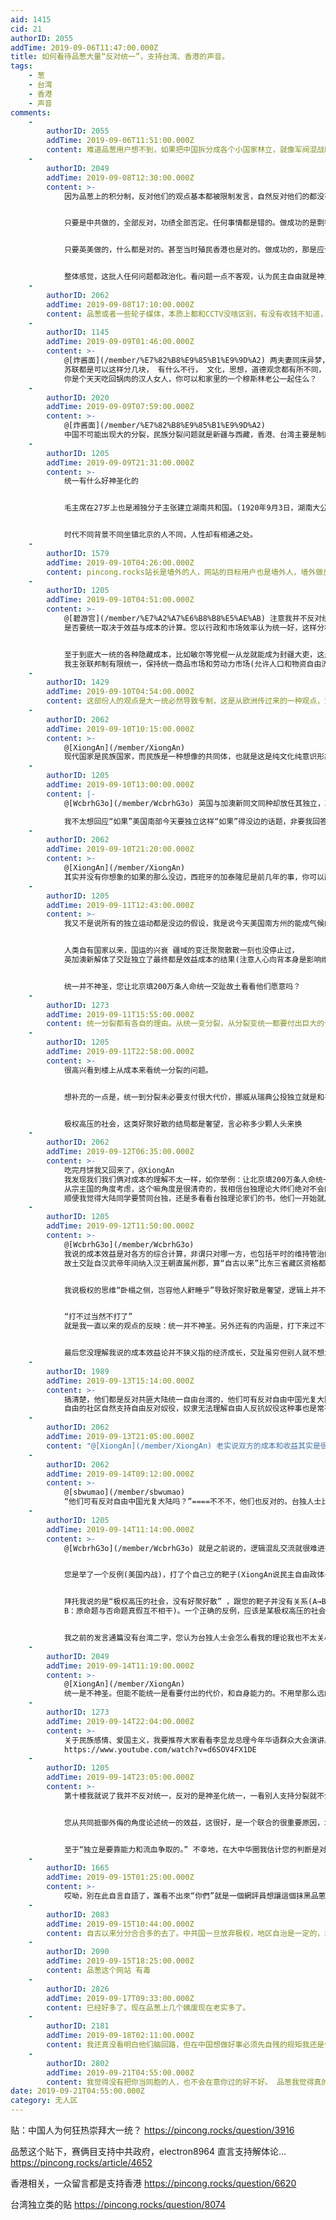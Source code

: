 ```yaml
---
aid: 1415
cid: 21
authorID: 2055
addTime: 2019-09-06T11:47:00.000Z
title: 如何看待品葱大量“反对统一”，支持台湾、香港的声音。
tags:
    - 葱
    - 台湾
    - 香港
    - 声音
comments:
    -
        authorID: 2055
        addTime: 2019-09-06T11:51:00.000Z
        content: 难道品葱用户想不到，如果把中国拆分成各个小国家林立，就像军阀混战时期一样，且不说发展，和平都难保证。
    -
        authorID: 2049
        addTime: 2019-09-08T12:30:00.000Z
        content: >-
            因为品葱上的积分制，反对他们的观点基本都被限制发言，自然反对他们的都没有了声音。西方新闻媒体也是在控制反对他们的言论，比如facebook和youtube封号。感觉这些被西方自由民主洗脑的狂热分子，真是失去独立思考的能力。


            只要是中共做的，全部反对，功绩全部否定。任何事情都是错的。做成功的是剽窃，没做好的是应该的。


            只要英美做的，什么都是对的。甚至当时殖民香港也是对的。做成功的，那是应该的。做不好的，那是被污蔑的。


            整体感觉，这批人任何问题都政治化。看问题一点不客观，认为民主自由就是神主牌，有了民主自由就有了一切。基本无法沟通，让他们活在自己的世界得瑟吧。完全可以忽略他们，将来用事实打脸。
    -
        authorID: 2062
        addTime: 2019-09-08T17:10:00.000Z
        content: 品葱或者一些轮子媒体，本质上都和CCTV没啥区别，有没有收钱不知道，但立场先行，证据然后再捏造的没什么价值。
    -
        authorID: 1145
        addTime: 2019-09-09T01:46:00.000Z
        content: >-
            @[炸酱面](/member/%E7%82%B8%E9%85%B1%E9%9D%A2) 两夫妻同床异梦， 离婚也很正常～～
            苏联都是可以这样分几块， 有什么不行， 文化，思想，道德观念都有所不同，分开正常不过了，
            你是个天天吃回锅肉的汉人女人，你可以和家里的一个穆斯林老公一起住么？
    -
        authorID: 2020
        addTime: 2019-09-09T07:59:00.000Z
        content: >-
            @[炸酱面](/member/%E7%82%B8%E9%85%B1%E9%9D%A2)
            中国不可能出现大的分裂，民族分裂问题就是新疆与西藏，香港、台湾主要是制度问题。如果那一天美国进入独裁极权体制，美国分裂的可能性倒更大。
    -
        authorID: 1205
        addTime: 2019-09-09T21:31:00.000Z
        content: >-
            统一有什么好神圣化的


            毛主席在27岁上也是湘独分子主张建立湖南共和国。(1920年9月3日，湖南大公报文章《湖南建设问题的根本问题》，出处《毛泽东早期文稿1912.6～1920.11》)


            时代不同背景不同坐镇北京的人不同，人性却有相通之处。
    -
        authorID: 1579
        addTime: 2019-09-10T04:26:00.000Z
        content: pincong.rocks站长是墙外的人，网站的目标用户也是墙外人，墙外做反共媒体是一门生意。墙内人在那最明显感受到的就是满屏的支那
    -
        authorID: 1205
        addTime: 2019-09-10T04:51:00.000Z
        content: >-
            @[碧游宫](/member/%E7%A2%A7%E6%B8%B8%E5%AE%AB) 注意我并不反对统一，我反对神圣化统一。
            是否要统一取决于效益与成本的计算。您以行政和市场效率认为统一好，这样分析很好，就是我所主张的去神圣化。


            至于到底大一统的各种隐藏成本，比如敏尔等党棍一从龙就能成为封疆大吏，这是不是大一统的成本？几个人决策要搞大跃进全国范围糟殃，是不是成本？
            我主张联邦制有限统一，保持统一商品市场和劳动力市场(允许人口和物资自由流动)，各省行政自治。
    -
        authorID: 1429
        addTime: 2019-09-10T04:54:00.000Z
        content: 这部份人的观点是大一统必然导致专制，这是从欧洲传过来的一种观点，没什么好争的，人类社会的发展的趋势是国家的消亡，无所谓大一统
    -
        authorID: 2062
        addTime: 2019-09-10T10:15:00.000Z
        content: >-
            @[XiongAn](/member/XiongAn)
            现代国家是民族国家，而民族是一种想像的共同体，也就是这是纯文化纯意识形态，并不是基于成本的考虑。假设哈，现在美国南方开始集体右转，认为独立效益更高，美国能顺理成章的分成两个么？相同道理的还有，英国的北爱，西班牙的加泰隆尼，加拿大的魁北克。至于邦联或者地方权利的多少，其实是一个政制问题。
    -
        authorID: 1205
        addTime: 2019-09-10T13:00:00.000Z
        content: |-
            @[WcbrhG3o](/member/WcbrhG3o) 英国与加澳新同文同种却放任其独立，就是成本的考虑

            我不太想回应“如果”美国南部今天要独立这样“如果”得没边的话题，非要我回答，我会说那么视乎统派愿意付出什么代价。说到底是成本收益计算
    -
        authorID: 2062
        addTime: 2019-09-10T21:20:00.000Z
        content: >-
            @[XiongAn](/member/XiongAn)
            其实并没有你想象的如果的那么没边，西班牙的加泰隆尼是前几年的事，你可以翻翻报纸。英国脱欧也是事在必行，北爱到时就成了一个大问题，我们等等看英国政府会不会按成本来计算就好了。
    -
        authorID: 1205
        addTime: 2019-09-11T12:43:00.000Z
        content: >-
            我又不是说所有的独立运动都是没边的假设，我是说今天美国南方州的能成气候的独立运动是个没边的假设。您拿加泰罗尼亚举例是要说明啥？


            人类自有国家以来，国运的兴衰 疆域的变迁聚聚散散一刻也没停止过，
            英加澳新解体了交趾独立了最终都是效益成本的结果(注意人心向背本身是影响维持统一成本的一个巨大的因素)


            统一并不神圣，您让北京填200万条人命统一交趾故土看看他们愿意吗？
    -
        authorID: 1273
        addTime: 2019-09-11T15:55:00.000Z
        content: 统一分裂都有各自的理由。从统一变分裂，从分裂变统一都要付出巨大的代价。现在是统一的，没理由再去分裂。现在是分裂的，不容易统一，比如台湾。
    -
        authorID: 1205
        addTime: 2019-09-11T22:58:00.000Z
        content: >-
            很高兴看到楼上从成本来看统一分裂的问题。


            想补充的一点是，统一到分裂未必要支付很大代价，挪威从瑞典公投独立就是和平分裂，之后两国长期保持良好的兄弟之邦的关系。然后分裂到统一也未必都是成本高昂的军事征服，政制理念相近的部分自愿组成联邦也不鲜见。


            极权高压的社会，这类好聚好散的结局都是奢望，言必称多少颗人头来换
    -
        authorID: 2062
        addTime: 2019-09-12T06:35:00.000Z
        content: >-
            吃完月饼我又回来了，@XiongAn
            我发现我们我们俩对成本的理解不太一样，如你举例：让北京填200万条人命统一交趾故土，这是从宗主国出发的考虑的成本，而我原先以为你说的是从地方角度考虑的成本与收益，所以以爱尔兰为例，英国脱欧后，从爱尔兰角度看统一吃亏独立是福，加泰罗尼亚同理。
            从宗主国的角度考虑，这个嘛角度是很清奇的，我相信台独理论大师们绝对不会同意你的理论：1、宗主国战争前考虑他的成本，这近乎毫无意义的废话，打不过当然不打了。2、这将独立的合法性送于宗主国，北京完全可以说和当年美国南北大战一样（这里吐槽下民主下说好的好聚好散呢，为啥还是人头滚滚呢），毫无疑问以现在两岸悬殊军力，统一成本就是比南北战争还要低很多，到时台独以何自处呢？
            顺便我觉得大陆同学要赞同台独，还是多看看台独理论家们的书，他们一开始就从人权讲起，同时破坏文化认同和民族认同，如果讲经济对他们来讲是非常危险的，从经济角度来看统一的收益远大于分裂的成本，就是从经济面从现实面，他们也知道台独不可行。能讲的就是人权就是民族认同。
    -
        authorID: 1205
        addTime: 2019-09-12T11:50:00.000Z
        content: >-
            @[WcbrhG3o](/member/WcbrhG3o)
            我说的成本效益是对各方的综合计算，非谓只对哪一方，也包括平时的维持管治的成本。
            故土交趾自汉武帝年间纳入汉王朝直属州郡，算“自古以来”比东三省藏区资格都老，永乐大帝恢复直接管治，连年用兵维持，坚持了二十多年不得不放手。


            我说极权的思维“卧榻之侧，岂容他人鼾睡乎”导致好聚好散是奢望，逻辑上并不推出自由宪政做得好的地方就一定就是好聚好散的。您逻辑上的不讲究让交流的对方很难受，不回应不是一回应就扯远了。何况就南北战争的例子，先开第一枪的南方还大规模畜奴也谈不上多自由尊重人权不是。


            “打不过当然不打了”
            就是我一直以来的观点的反映：统一并不神圣。另外还有的内涵是，打下来过不下去就不过了(大明放弃交趾)；不想过就分了(挪威对瑞典)


            最后您没理解我说的成本效益论并不狭义指的经济成长，交趾虽穷但别人就不想为了经济增长和中国统一，“千金难买我乐意”；人不愿意你来强行统一管治成本难免高昂，这些内容统统都是我所说的成本效益的组成部分。
    -
        authorID: 1989
        addTime: 2019-09-13T15:14:00.000Z
        content: >-
            搞清楚，他们都是反对共匪大陆统一自由台湾的，他们可有反对自由中国光复大陆吗？ 统一分裂是次要问题，奴役和自由才是主要问题。
            自由的社区自然支持自由反对奴役，奴隶无法理解自由人反抗奴役这种事也是常有的。
    -
        authorID: 2062
        addTime: 2019-09-13T21:05:00.000Z
        content: "@[XiongAn](/member/XiongAn) 老实说双方的成本和收益其实是很难综合计算，事实上双方的利益经常性是冲突，这种吊诡的思维就和要战争双方取得win-win一样有趣。更何况如我上面提醒的，台独理论是万万不会赞同你的观点，以\b两岸实力趋势，很快就是压倒性的了，成本微乎其微，甚至比西班牙对加泰隆尼的成本更低，到时这些台独人士何以自处呢？ 至于极权思维推导出“卧榻之侧，岂容他人鼾睡乎”，逻辑上不通的是你，因为我举出一个反例，需要用更多举证来证明这个道理是你，事实上从殖民地战争到二次大战再到近年来大量战争和冲突，因主权而冲突的案例不胜枚举，个个都可以套一个“卧榻之侧，岂容他人鼾睡乎”，你如果一定要从政制角度来分析，你应该做一下统计分析，哪种政制更倾向于战争，顺便提醒一下最近二十年发起战争最多的是哪一个国家？"
    -
        authorID: 2062
        addTime: 2019-09-14T09:12:00.000Z
        content: >-
            @[sbwumao](/member/sbwumao)
            “他们可有反对自由中国光复大陆吗？”====不不不，他们也反对的。台独人士比较喜欢是，中国不仅民主，还要分裂，最好分个十几块。说实话，台独人士也不见喜欢民主中国，以中国目前受教育程度，选上来极有可能是比川普更右的极端鹰派，台独处境不会比现在更好，这点他们是很清楚的。当然民运人士也可以说，目前民族主义是受中国洗脑的，民主之后就不会这样啦，对此我只有哈哈两字，你看真正搞台独的就不会像你们这么天真。
    -
        authorID: 1205
        addTime: 2019-09-14T11:14:00.000Z
        content: >-
            @[WcbrhG3o](/member/WcbrhG3o) 就是之前说的，逻辑混乱交流就很难进行


            您是举了一个反例(美国内战)，打了个自己立的靶子(XiongAn说民主自由政体一定是好聚好散的)。


            拜托我说的是“极权高压的社会，没有好聚好散” ，跟您的靶子并没有关系(A→B 推不出 Not A → Not
            B：原命题与否命题真假互不相干)。一个正确的反例，应该是某极权高压的社会，出现了好聚好散没有出现战争或通过战争威胁达成聚散转变。


            我之前的发言通篇没有台湾二字，您认为台独人士会怎么看我的理论我也不太关心。我说的一直是统一并不神圣，利合则统利尽则分，没什么大不了的。我举的例子是交趾故土，北京当局似乎并没有不惜一切代价要统一它的神圣使命感。纳入版图或许不难，守住却未必，我举的是永乐朝统一交趾的故事。
    -
        authorID: 2049
        addTime: 2019-09-14T11:19:00.000Z
        content: >-
            @[XiongAn](/member/XiongAn)
            统一是不神圣。但能不能统一是看要付出的代价，和自身能力的。不用举那么远的例子，近现代外蒙古，库页岛等俄罗斯占了一大片，都没收复。不是还是当时实力不挤。如果中国像欧盟那样，各个省就是一个国家。估计又要好多被吞并吧，抗日战争也不会胜利。国际关系就是这样，跟黑社会占地盘差不多。别和什么民主自由扯上关系就行。想独立就说想独立，独立是要靠能力和流血争取的。打着民主和自由的旗号，被洗脑，出来搞事情，幻想着哪天和平独立那是不可能的。当时苏联那个牵手事件，独立后，导致苏联崩溃的导火索。但是，一个大国绝对比一个小国可以再国际上有地位，有发言权。你们扯的什么民族感情都是洗脑，美国大片看得都是以国家为荣，为国家捐躯，难道不是洗脑？世界上正常国家都会这么做。背后也是有利益的，国家强大，人民生活才会好！
    -
        authorID: 1273
        addTime: 2019-09-14T22:04:00.000Z
        content: >-
            关于民族感情、爱国主义，我要推荐大家看看李显龙总理今年华语群众大会演讲。
            https://www.youtube.com/watch?v=d6SOV4FX1DE
    -
        authorID: 1205
        addTime: 2019-09-14T23:05:00.000Z
        content: >-
            第十楼我就说了我并不反对统一，反对的是神圣化统一，一看别人支持分裂就不分青红皂白扣上汉奸的屎盆子。只要是能理性平和的分析就好。


            您从共同抵御外侮的角度论述统一的效益，这很好，是一个联合的很重要原因，北美十三个殖民地就是这样共同目标统一起来，从大英帝国分裂出去，过程当中还和国际敌对势力法国相勾结；世易事移，七十年后南方州又因切身利益出发闹分裂，分分合合变幻无常。我党也是如此，日本帝国主义抓紧入侵中国，中华面临亡国灭种的二三十年代，拿着苏俄的金卢布搞分裂，号称工农武装割据；成立中华苏维埃共和国公然搞两个中国，都是党自豪莫名的事情，毛建政后还说“你解放军不跟我走？我就到井冈山上找红军去”，虽是气话毕竟威胁武装分裂来着；谁料到党现在又摇身一变成为反分裂急先锋了。


            至于“独立是要靠能力和流血争取的。” 不幸地，在大中华圈我估计您的判断是对的。世界上看，我早有反例就不重复了。
    -
        authorID: 1665
        addTime: 2019-09-15T01:25:00.000Z
        content: >-
            哎呦，別在此自言自語了，誰看不出來“你們”就是一個網評員想讓這個抹黑品蔥的帖子佔據2049bbs的頂部啊。那個賽倆目本來就是個網評員冒充回民被人扒了底之後自覺沒趣又說什麼要自首，你那個帖子跟賽倆目的帖子毫無關係。品蔥上面的主流聲音是反極權反暴政，一個政權視百姓為韭菜且死不悔改，別人當然可以用腳投票，拋棄你。建議站長將此帖移動到水區，看看他們是不是還會繼續在此辯論。
    -
        authorID: 2083
        addTime: 2019-09-15T10:44:00.000Z
        content: 自古以来分分合合多的去了。中共国一旦放弃极权，地区自治是一定的，地方独不独立地方来决定。
    -
        authorID: 2090
        addTime: 2019-09-15T18:25:00.000Z
        content: 品葱这个网站 有毒
    -
        authorID: 2826
        addTime: 2019-09-17T09:33:00.000Z
        content: 已经好多了。现在品葱上几个姨废现在老实多了。
    -
        authorID: 2181
        addTime: 2019-09-18T02:11:00.000Z
        content: 我还真没看明白他们脑回路，但在中国想做好事必须先自残的规矩我还是懂的
    -
        authorID: 2802
        addTime: 2019-09-21T04:55:00.000Z
        content: 我觉得没有把你当同胞的人，也不会在意你过的好不好。 品葱我觉得真的是在招黑，今天还有人发帖问南京大屠杀是不是真的……
date: 2019-09-21T04:55:00.000Z
category: 无人区
---
```


贴：中国人为何狂热崇拜大一统？ https://pincong.rocks/question/3916

品葱这个贴下，赛俩目支持中共政府，electron8964 直言支持解体论... https://pincong.rocks/article/4652

香港相关，一众留言都是支持香港 https://pincong.rocks/question/6620

台湾独立类的贴 https://pincong.rocks/question/8074
